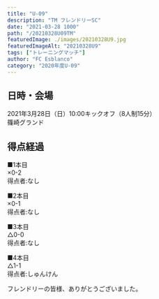 ```yaml
---
title: "U-09"
description: "TM フレンドリーSC"
date: "2021-03-28 1000"
path: "/20210328U09TM"
featuredImage: ./images/20210328U9.jpg
featuredImageAlt: "20210328U9"
tags: ["トレーニングマッチ"]
author: "FC Esblanco"
category: "2020年度U-09"
---
```


## 日時・会場

2021年3月28日（日）10:00キックオフ（8人制15分）<br>
篠崎グランド

## 得点経過

■1本目<br>
×0-2<br>
得点者:なし

■2本目<br>
×0-1<br>
得点者:なし

■3本目<br>
△0-0<br>
得点者:なし

■4本目<br>
△1-1<br>
得点者:しゅんけん


フレンドリーの皆様、ありがとうございました。
